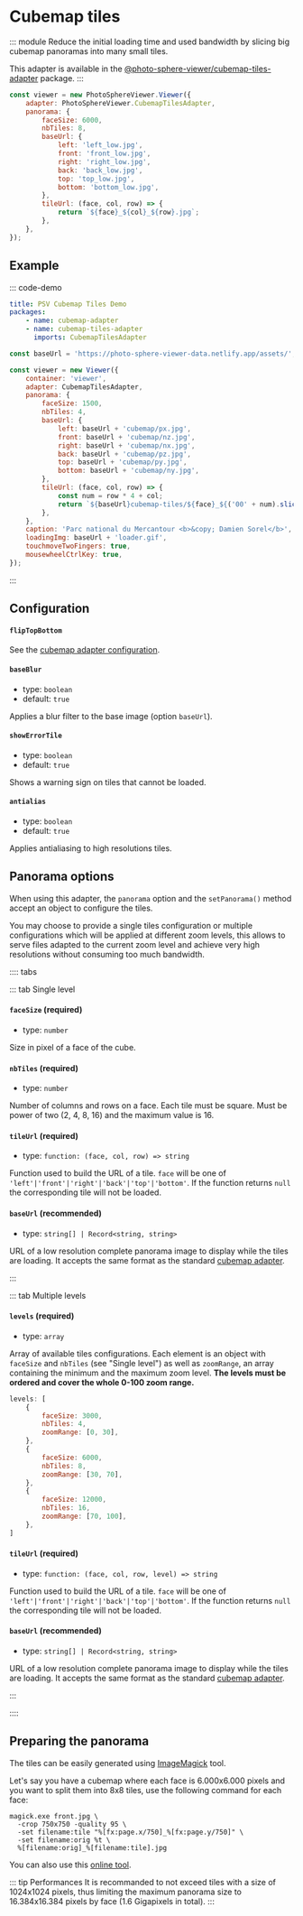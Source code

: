 # Cubemap tiles

<Badges module="cubemap-tiles-adapter"/>

::: module
Reduce the initial loading time and used bandwidth by slicing big cubemap panoramas into many small tiles.

This adapter is available in the [@photo-sphere-viewer/cubemap-tiles-adapter](https://www.npmjs.com/package/@photo-sphere-viewer/cubemap-tiles-adapter) package.
:::

```js
const viewer = new PhotoSphereViewer.Viewer({
    adapter: PhotoSphereViewer.CubemapTilesAdapter,
    panorama: {
        faceSize: 6000,
        nbTiles: 8,
        baseUrl: {
            left: 'left_low.jpg',
            front: 'front_low.jpg',
            right: 'right_low.jpg',
            back: 'back_low.jpg',
            top: 'top_low.jpg',
            bottom: 'bottom_low.jpg',
        },
        tileUrl: (face, col, row) => {
            return `${face}_${col}_${row}.jpg`;
        },
    },
});
```

## Example

::: code-demo

```yaml
title: PSV Cubemap Tiles Demo
packages:
    - name: cubemap-adapter
    - name: cubemap-tiles-adapter
      imports: CubemapTilesAdapter
```

```js
const baseUrl = 'https://photo-sphere-viewer-data.netlify.app/assets/';

const viewer = new Viewer({
    container: 'viewer',
    adapter: CubemapTilesAdapter,
    panorama: {
        faceSize: 1500,
        nbTiles: 4,
        baseUrl: {
            left: baseUrl + 'cubemap/px.jpg',
            front: baseUrl + 'cubemap/nz.jpg',
            right: baseUrl + 'cubemap/nx.jpg',
            back: baseUrl + 'cubemap/pz.jpg',
            top: baseUrl + 'cubemap/py.jpg',
            bottom: baseUrl + 'cubemap/ny.jpg',
        },
        tileUrl: (face, col, row) => {
            const num = row * 4 + col;
            return `${baseUrl}cubemap-tiles/${face}_${('00' + num).slice(-2)}.jpg`;
        },
    },
    caption: 'Parc national du Mercantour <b>&copy; Damien Sorel</b>',
    loadingImg: baseUrl + 'loader.gif',
    touchmoveTwoFingers: true,
    mousewheelCtrlKey: true,
});
```

:::

## Configuration

#### `flipTopBottom`

See the [cubemap adapter configuration](./cubemap.md#fliptopbottom).

#### `baseBlur`

-   type: `boolean`
-   default: `true`

Applies a blur filter to the base image (option `baseUrl`).

#### `showErrorTile`

-   type: `boolean`
-   default: `true`

Shows a warning sign on tiles that cannot be loaded.

#### `antialias`

-   type: `boolean`
-   default: `true`

Applies antialiasing to high resolutions tiles.

## Panorama options

When using this adapter, the `panorama` option and the `setPanorama()` method accept an object to configure the tiles.

You may choose to provide a single tiles configuration or multiple configurations which will be applied at different zoom levels, this allows to serve files adapted to the current zoom level and achieve very high resolutions without consuming too much bandwidth.

:::: tabs

::: tab Single level

#### `faceSize` (required)

-   type: `number`

Size in pixel of a face of the cube.

#### `nbTiles` (required)

-   type: `number`

Number of columns and rows on a face. Each tile must be square. Must be power of two (2, 4, 8, 16) and the maximum value is 16.

#### `tileUrl` (required)

-   type: `function: (face, col, row) => string`

Function used to build the URL of a tile. `face` will be one of `'left'|'front'|'right'|'back'|'top'|'bottom'`.
If the function returns `null` the corresponding tile will not be loaded.

#### `baseUrl` (recommended)

-   type: `string[] | Record<string, string>`

URL of a low resolution complete panorama image to display while the tiles are loading. It accepts the same format as the standard [cubemap adapter](./cubemap.md#panorama-options).

:::

::: tab Multiple levels

#### `levels` (required)

-   type: `array`

Array of available tiles configurations. Each element is an object with `faceSize` and `nbTiles` (see "Single level") as well as `zoomRange`, an array containing the minimum and the maximum zoom level. **The levels must be ordered and cover the whole 0-100 zoom range.**

```js
levels: [
    {
        faceSize: 3000,
        nbTiles: 4,
        zoomRange: [0, 30],
    },
    {
        faceSize: 6000,
        nbTiles: 8,
        zoomRange: [30, 70],
    },
    {
        faceSize: 12000,
        nbTiles: 16,
        zoomRange: [70, 100],
    },
]
```

#### `tileUrl` (required)

-   type: `function: (face, col, row, level) => string`

Function used to build the URL of a tile. `face` will be one of `'left'|'front'|'right'|'back'|'top'|'bottom'`.
If the function returns `null` the corresponding tile will not be loaded.

#### `baseUrl` (recommended)

-   type: `string[] | Record<string, string>`

URL of a low resolution complete panorama image to display while the tiles are loading. It accepts the same format as the standard [cubemap adapter](./cubemap.md#panorama-options).

:::

::::

## Preparing the panorama

The tiles can be easily generated using [ImageMagick](https://imagemagick.org) tool.

Let's say you have a cubemap where each face is 6.000x6.000 pixels and you want to split them into 8x8 tiles, use the following command for each face:

```
magick.exe front.jpg \
  -crop 750x750 -quality 95 \
  -set filename:tile "%[fx:page.x/750]_%[fx:page.y/750]" \
  -set filename:orig %t \
  %[filename:orig]_%[filename:tile].jpg
```

You can also use this [online tool](https://pinetools.com/split-image).

::: tip Performances
It is recommanded to not exceed tiles with a size of 1024x1024 pixels, thus limiting the maximum panorama size to 16.384x16.384 pixels by face (1.6 Gigapixels in total).
:::
